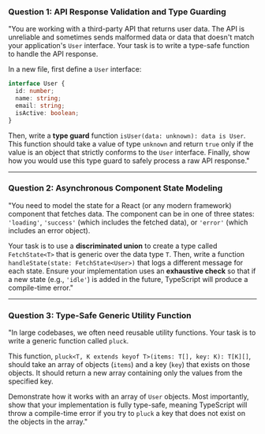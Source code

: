  

### **Question 1: API Response Validation and Type Guarding**

"You are working with a third-party API that returns user data. The API is unreliable and sometimes sends malformed data or data that doesn't match your application's `User` interface. Your task is to write a type-safe function to handle the API response.

In a new file, first define a `User` interface:
```typescript
interface User {
  id: number;
  name: string;
  email: string;
  isActive: boolean;
}
```
Then, write a **type guard** function `isUser(data: unknown): data is User`. This function should take a value of type `unknown` and return `true` only if the value is an object that strictly conforms to the `User` interface. Finally, show how you would use this type guard to safely process a raw API response."

---

### **Question 2: Asynchronous Component State Modeling**

"You need to model the state for a React (or any modern framework) component that fetches data. The component can be in one of three states: `'loading'`, `'success'` (which includes the fetched data), or `'error'` (which includes an error object).

Your task is to use a **discriminated union** to create a type called `FetchState<T>` that is generic over the data type `T`. Then, write a function `handleState(state: FetchState<User>)` that logs a different message for each state. Ensure your implementation uses an **exhaustive check** so that if a new state (e.g., `'idle'`) is added in the future, TypeScript will produce a compile-time error."

---

### **Question 3: Type-Safe Generic Utility Function**

"In large codebases, we often need reusable utility functions. Your task is to write a generic function called `pluck`.

This function, `pluck<T, K extends keyof T>(items: T[], key: K): T[K][]`, should take an array of objects (`items`) and a key (`key`) that exists on those objects. It should return a new array containing only the values from the specified key.

Demonstrate how it works with an array of `User` objects. Most importantly, show that your implementation is fully type-safe, meaning TypeScript will throw a compile-time error if you try to `pluck` a key that does not exist on the objects in the array."